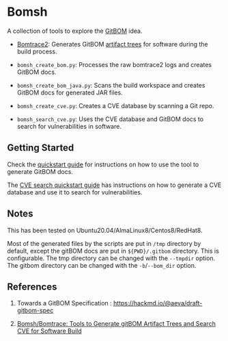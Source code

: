 # Bomsh

A collection of tools to explore the [GitBOM](https://gitbom.dev/) idea.

- [Bomtrace2](docs/Bomtrace2.md): Generates GitBOM [artifact trees](https://gitbom.dev/glossary/artifact_tree/) for software during the build process.
- `bomsh_create_bom.py`: Processes the raw bomtrace2 logs and creates GitBOM docs.
- `bomsh_create_bom_java.py`: Scans the build workspace and creates GitBOM docs for generated JAR files.

- `bomsh_create_cve.py`: Creates a CVE database by scanning a Git repo.
- `bomsh_search_cve.py`: Uses the CVE database and GitBOM docs to search for vulnerabilities in software.

## Getting Started

Check the [quickstart guide](docs/Quickstart.md) for instructions on how to use the tool to generate GitBOM docs.

The [CVE search quickstart guide](docs/CVE%20Search%20Quickstart) has instructions on how to generate a CVE database and use it to search for vulnerabilities.

## Notes

This has been tested on Ubuntu20.04/AlmaLinux8/Centos8/RedHat8.

Most of the generated files by the scripts are put in `/tmp` directory by default, except the gitBOM docs are put in `${PWD}/.gitbom` directory. This is configurable. The tmp directory can be changed with the `--tmpdir` option. The gitbom directory can be changed with the `-b`/`--bom_dir` option.

## References

1. Towards a GitBOM Specification : https://hackmd.io/@aeva/draft-gitbom-spec

2. [Bomsh/Bomtrace: Tools to Generate gitBOM Artifact Trees and Search CVE for Software Build](https://docs.google.com/presentation/d/14HuQ2_4kJYkDNumd7w7WgXJTOup0tp-AkCY7jtBNHjg)


